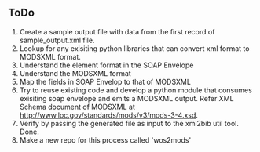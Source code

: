 ## ToDo

1. Create a sample output file with data from the first record of sample_output.xml file.
2. Lookup for any exisiting python libraries that can convert xml format to MODSXML format. 
3. Understand the <record> element format in the SOAP Envelope
4. Understand the MODSXML format
5. Map the fields in SOAP Envelop to that of MODSXML
6. Try to reuse existing code and develop a python module that consumes exisiting soap envelope and emits a MODSXML output. Refer XML Schema document of MODSXML at http://www.loc.gov/standards/mods/v3/mods-3-4.xsd.
7. Verify by passing the generated file as input to the xml2bib util tool. Done.
8. Make a new repo for this process called 'wos2mods'
